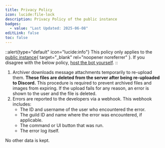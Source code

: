 ```yaml
---
title: Privacy Policy
icon: lucide:file-lock
description: Privacy Policy of the public instance
badges:
  - value: "Last Updated: 2025-06-08"
editLink: false
toc: false
---
```


::alert{type="default" icon="lucide:info"}
This policy only applies to the [public instance](https://discord.com/oauth2/authorize?client_id=1311438512045949029){ target="_blank" rel="noopener noreferrer" }. If you disagree with the below policy, [host the bot yourself](/selfhost).
::

1. Archiver downloads message attachments temporarily to re-upload them. **These files are deleted from the server after being re-uploaded to Discord.** This procedure is required to prevent archived files and images from expiring.
If the upload fails for any reason, an error is shown to the user and the file is deleted.
2. Errors are reported to the developers via a webhook. This webhook includes:
    - The ID and username of the user who encountered the error.
    - The guild ID and name where the error was encountered, if applicable.
    - The command or UI button that was run.
    - The error log itself.

No other data is kept.